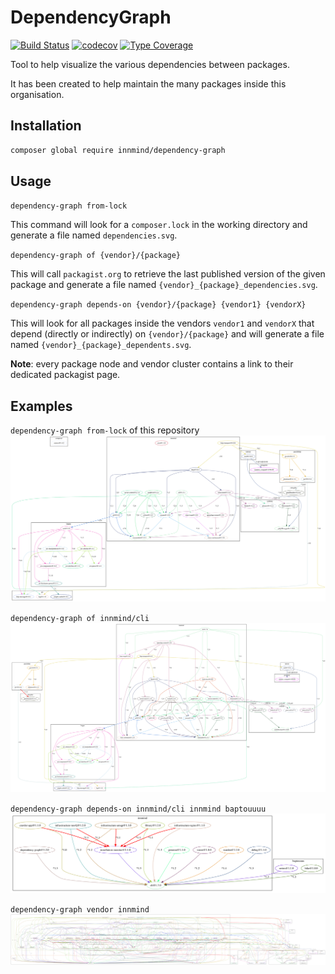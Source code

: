 # DependencyGraph

[![Build Status](https://github.com/Innmind/DependencyGraph/workflows/CI/badge.svg)](https://github.com/Innmind/DependencyGraph/actions?query=workflow%3ACI)
[![codecov](https://codecov.io/gh/Innmind/DependencyGraph/branch/develop/graph/badge.svg)](https://codecov.io/gh/Innmind/DependencyGraph)
[![Type Coverage](https://shepherd.dev/github/Innmind/DependencyGraph/coverage.svg)](https://shepherd.dev/github/Innmind/DependencyGraph)

Tool to help visualize the various dependencies between packages.

It has been created to help maintain the many packages inside this organisation.

## Installation

```sh
composer global require innmind/dependency-graph
```

## Usage

`dependency-graph from-lock`

This command will look for a `composer.lock` in the working directory and generate a file named `dependencies.svg`.

`dependency-graph of {vendor}/{package}`

This will call `packagist.org` to retrieve the last published version of the given package and generate a file named `{vendor}_{package}_dependencies.svg`.

`dependency-graph depends-on {vendor}/{package} {vendor1} {vendorX}`

This will look for all packages inside the vendors `vendor1` and `vendorX` that depend (directly or indirectly) on `{vendor}/{package}` and will generate a file named `{vendor}_{package}_dependents.svg`.

**Note**: every package node and vendor cluster contains a link to their dedicated packagist page.

## Examples

`dependency-graph from-lock` of this repository ![](dependencies.svg)

`dependency-graph of innmind/cli` ![](innmind_cli_dependencies.svg)

`dependency-graph depends-on innmind/cli innmind baptouuuu` ![](innmind_cli_dependents.svg)

`dependency-graph vendor innmind` ![](innmind.svg)
